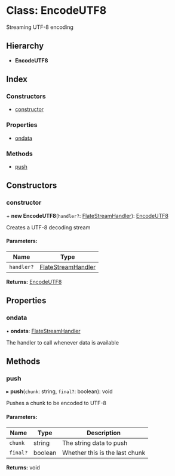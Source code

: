# Class: EncodeUTF8

Streaming UTF-8 encoding

## Hierarchy

* **EncodeUTF8**

## Index

### Constructors

* [constructor](encodeutf8.md#constructor)

### Properties

* [ondata](encodeutf8.md#ondata)

### Methods

* [push](encodeutf8.md#push)

## Constructors

### constructor

\+ **new EncodeUTF8**(`handler?`: [FlateStreamHandler](../README.md#flatestreamhandler)): [EncodeUTF8](encodeutf8.md)

Creates a UTF-8 decoding stream

#### Parameters:

Name | Type |
------ | ------ |
`handler?` | [FlateStreamHandler](../README.md#flatestreamhandler) |

**Returns:** [EncodeUTF8](encodeutf8.md)

## Properties

### ondata

•  **ondata**: [FlateStreamHandler](../README.md#flatestreamhandler)

The handler to call whenever data is available

## Methods

### push

▸ **push**(`chunk`: string, `final?`: boolean): void

Pushes a chunk to be encoded to UTF-8

#### Parameters:

Name | Type | Description |
------ | ------ | ------ |
`chunk` | string | The string data to push |
`final?` | boolean | Whether this is the last chunk  |

**Returns:** void
